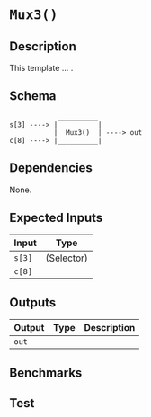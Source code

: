 # `Mux3()`
<!-- TODO: Fill in -->

## Description

This template ... .

## Schema

```
            __________     
s[3] ----> |          |
           |  Mux3()  | ----> out
c[8] ----> |__________|     
```

## Dependencies

None.

## Expected Inputs

| Input           | Type           |
| -------------   | -------------  | 
| `s[3]`          | (Selector)     |
| `c[8]`       |                |


## Outputs

| Output        | Type           | Description     |
| ------------- | -------------  | ----------      | 
| `out`      |                |          |

## Benchmarks 

## Test